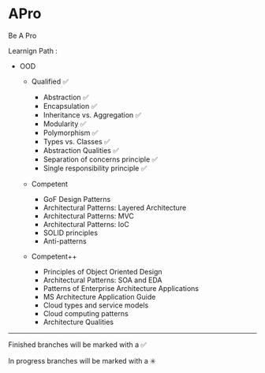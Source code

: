 # APro

Be A Pro

Learnign Path : 

- OOD

    - Qualified :white_check_mark:
    	- Abstraction :white_check_mark:
    	- Encapsulation :white_check_mark:
    	- Inheritance vs. Aggregation :white_check_mark:
    	- Modularity :white_check_mark:
    	- Polymorphism :white_check_mark:
    	- Types vs. Classes :white_check_mark:
    	- Abstraction Qualities :white_check_mark:
    	- Separation of concerns principle :white_check_mark:
    	- Single responsibility principle :white_check_mark:
		
    - Competent 
    	- GoF Design Patterns
    	- Architectural Patterns: Layered Architecture
    	- Architectural Patterns: MVC
    	- Architectural Patterns: IoC
    	- SOLID principles
    	- Anti-patterns
    	
    - Competent++
    	- Principles of Object Oriented Design
    	- Architectural Patterns: SOA and EDA
    	- Patterns of Enterprise Architecture Applications
    	- MS Architecture Application Guide
    	- Cloud types and service models
    	- Cloud computing patterns
    	- Architecture Qualities
        

------------------------------------------------------------------------
Finished branches will be marked with a :white_check_mark:

In progress branches will be marked with a :eight_spoked_asterisk:
